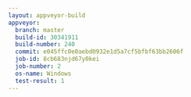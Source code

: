 ```yaml
---
layout: appveyor-build
appveyor:
  branch: master
  build-id: 30341911
  build-number: 240
  commit: e045ffc0e0aebd0932e1d5a7cf5bfbf63bb2606f
  job-id: 8cb683njd67y0kei
  job-number: 2
  os-name: Windows
  test-result: 1
---
```

